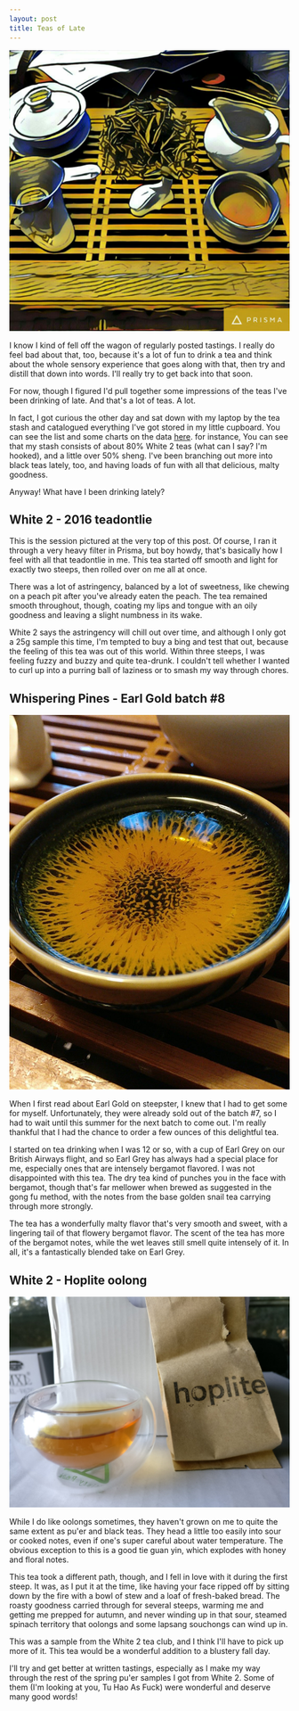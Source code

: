 ```yaml
---
layout: post
title: Teas of Late
---
```


![2016 teadontlie](/assets/tasting/teasoflate.jpg)

I know I kind of fell off the wagon of regularly posted tastings.  I really do feel bad about that, too, because it's a lot of fun to drink a tea and think about the whole sensory experience that goes along with that, then try and distill that down into words.  I'll really try to get back into that soon.

For now, though I figured I'd pull together some impressions of the teas I've been drinking of late.  And that's a lot of teas.  A lot.

In fact, I got curious the other day and sat down with my laptop by the tea stash and catalogued everything I've got stored in my little cupboard.  You can see the list and some charts on the data [here](/posts/tasting/teas).  for instance, You can see that my stash consists of about 80% White 2 teas (what can I say? I'm hooked), and a little over 50% sheng.  I've been branching out more into black teas lately, too, and having loads of fun with all that delicious, malty goodness.

Anyway!  What have I been drinking lately?

## White 2 - 2016 teadontlie

This is the session pictured at the very top of this post.  Of course, I ran it through a very heavy filter in Prisma, but boy howdy, that's basically how I feel with all that teadontlie in me.  This tea started off smooth and light for exactly two steeps, then rolled over on me all at once.

There was a lot of astringency, balanced by a lot of sweetness, like chewing on a peach pit after you've already eaten the peach.  The tea remained smooth throughout, though, coating my lips and tongue with an oily goodness and leaving a slight numbness in its wake.

White 2 says the astringency will chill out over time, and although I only got a 25g sample this time, I'm tempted to buy a bing and test that out, because the feeling of this tea was out of this world. Within three steeps, I was feeling fuzzy and buzzy and quite tea-drunk.  I couldn't tell whether I wanted to curl up into a purring ball of laziness or to smash my way through chores.

## Whispering Pines - Earl Gold batch #8

![Earl Gold](/assets/tasting/earlgold.jpg)

When I first read about Earl Gold on steepster, I knew that I had to get some for myself.  Unfortunately, they were already sold out of the batch #7, so I had to wait until this summer for the next batch to come out.  I'm really thankful that I had the chance to order a few ounces of this delightful tea.

I started on tea drinking when I was 12 or so, with a cup of Earl Grey on our British Airways flight, and so Earl Grey has always had a special place for me, especially ones that are intensely bergamot flavored.  I was not disappointed with this tea.  The dry tea kind of punches you in the face with bergamot, though that's far mellower when brewed as suggested in the gong fu method, with the notes from the base golden snail tea carrying through more strongly.

The tea has a wonderfully malty flavor that's very smooth and sweet, with a lingering tail of that flowery bergamot flavor.  The scent of the tea has more of the bergamot notes, while the wet leaves still smell quite intensely of it.  In all, it's a fantastically blended take on Earl Grey.

## White 2 - Hoplite oolong

![Hoplite](/assets/tasting/hoplite.jpg)

While I do like oolongs sometimes, they haven't grown on me to quite the same extent as pu'er and black teas.  They head a little too easily into sour or cooked notes, even if one's super careful about water temperature.  The obvious exception to this is a good tie guan yin, which explodes with honey and floral notes.

This tea took a different path, though, and I fell in love with it during the first steep.  It was, as I put it at the time, like having your face ripped off by sitting down by the fire with a bowl of stew and a loaf of fresh-baked bread.  The roasty goodness carried through for several steeps, warming me and getting me prepped for autumn, and never winding up in that sour, steamed spinach territory that oolongs and some lapsang souchongs can wind up in.

This was a sample from the White 2 tea club, and I think I'll have to pick up more of it.  This tea would be a wonderful addition to a blustery fall day.

I'll try and get better at written tastings, especially as I make my way through the rest of the spring pu'er samples I got from White 2.  Some of them (I'm looking at you, Tu Hao As Fuck) were wonderful and deserve many good words!
